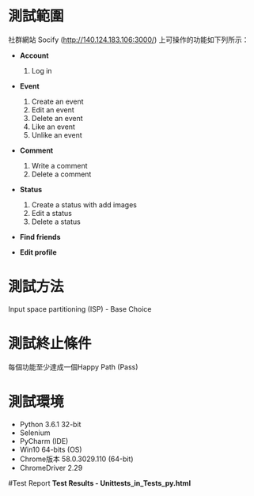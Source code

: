 # 測試範圍
社群網站 Socify (http://140.124.183.106:3000/) 上可操作的功能如下列所示：

* **Account**
    1. Log in
 
* **Event**
    1. Create an event
	2. Edit an event
	3. Delete an event
	4. Like an event
	5. Unlike an event
	
* **Comment**
	1. Write a comment
	2. Delete a comment
	
* **Status**
    1. Create a status with add images
	2. Edit a status
	3. Delete a status
	
* **Find friends**

* **Edit profile**

# 測試方法
Input space partitioning (ISP) - Base Choice

# 測試終止條件
每個功能至少達成一個Happy Path (Pass)

# 測試環境
* Python 3.6.1 32-bit
* Selenium
* PyCharm (IDE)
* Win10 64-bits (OS)
* Chrome版本 58.0.3029.110 (64-bit)
* ChromeDriver 2.29

#Test Report
**Test Results - Unittests_in_Tests_py.html**
